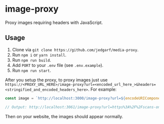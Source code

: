 # image-proxy
Proxy images requiring headers with JavaScript.

## Usage
1. Clone via `git clone https://github.com/jedgarf/media-proxy`.
2. Run `npm i` or `yarn install`.
3. Run `npm run build`.
4. Add `PORT` to your `.env` file (see `.env.example`).
5. Run `npm run start`.

After you setup the proxy, to proxy images just use `https://<PROXY_URL_HERE>/image-proxy?url=<encoded_url_here_>&headers=<stringified_and_encoded_headers_here>`. For example:
```javascript
const image = `http://localhost:3000/image-proxy?url=${encodeURIComponent("https://scans-ongoing-1.lastation.us/manga/Kubo-san-wa-Boku-Mobu-wo-Yurusanai/0144-019.png")}&headers=${encodeURIComponent(JSON.stringify({ Referer: "https://mangasee123.com" }))}`;

// Output: http://localhost:3061/image-proxy?url=https%3A%2F%2Fscans-ongoing-1.lastation.us%2Fmanga%2FKubo-san-wa-Boku-Mobu-wo-Yurusanai%2F0144-019.png&headers=%7B%22Referer%22%3A%22https%3A%2F%2Fmangasee123.com%22%7D
```
Then on your website, the images should appear normally.